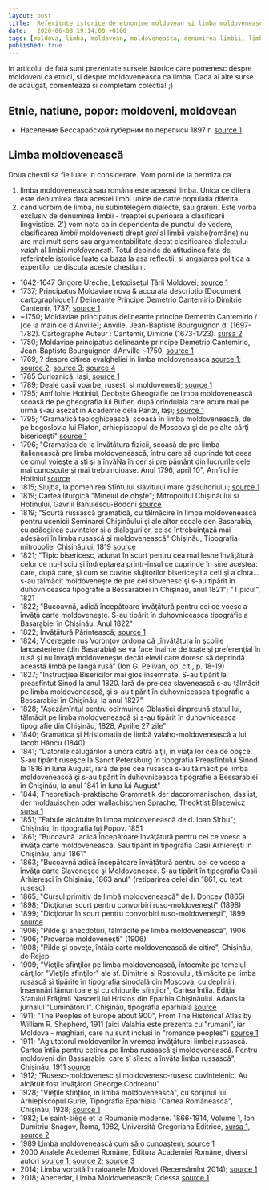 ```yaml
---
layout: post
title:  Referitnte istorice de etnonime moldovean si limba moldoveneasca
date:   2020-06-08 19:14:00 +0100
tags: [moldova, limba, moldovean, moldoveneasca, denumirea limbii, limba moldoveneasca, etnie moldoveana, istorie, surse istorice]
published: true
---
```


In articolul de fata sunt prezentate sursele istorice care pomenesc despre moldoveni ca etnici, si despre moldoveneasca ca limba.
Daca ai alte surse de adaugat, comenteaza si completam colectia! ;)

## Etnie, natiune, popor: moldoveni, moldovean
* Население Бессарабской губернии по переписи 1897 г. [source 1](https://www.facebook.com/EramAvodlom/photos/a.117777099609933/292151165505858/?type=3&__xts__%5B0%5D=68.ARABAVG_gMQ0mBiWXr4U81-X7cP3sR24BeH8o3n2FAZCX3uKtWpTVpaO6S_2r7qrpkCYaoRYbwSHfAFQktvMYor7uxETr5lWmDhj9rLFp_aacWTB0VvLbWrofsg15gwvC6Bf_lmthqGSReByHgVQOEqHXZLJx0cU2v9g6lVXlbNvOrBt-FZ3PotQp3vs-sLrknyCh9DO7F5TAlHQGLn7bU6m-kutWJ_nXdWapZRMHrTtz_S6_XR-tpYA2jTv8WTILUV6B0wpaPwCSWq7EqceL5iHUCtPNH9rwHZxXqfMP0aiuYoawtP9iwpOetKQKKuEk34jkgKMLZIfeY4Q2dcZFUQ&__tn__=-R)


## Limba moldovenească
Doua chestii sa fie luate in considerare. Vom porni de la permiza ca 
1) limba moldovenească sau româna este aceeasi limba. Unica ce difera este denumirea data acestei limbi unice de catre populatia diferita.
2) cand vorbim de limba, nu subintelegem dialecte, sau graiuri. Este vorba exclusiv de denumirea limbii - treaptei superioara a clasificarii lingvistice.
2') vom nota ca in dependenta de punctul de vedere, clasificarea *limbii* moldovenesti drept *grai* al limbii valahe(române) nu are mai mult sens sau argumentabilitate decat clasificarea dialectului *valah* al limbii *moldovenesti*. Totul depinde de atitudinea fata de referintele istorice luate ca baza la asa reflectii, si angajarea politica a expertilor ce discuta aceste chestiuni.

* 1642-1647 Grigore Ureche, Letopisețul Țării Moldovei; [source 1](https://www.facebook.com/limbamoldoveneasca/posts/2405200816467417)
* 1737; Principatus Moldaviae nova & accurata descriptio [Document cartographique] / Delineante Principe Demetrio Cantemirio
Dimitrie Cantemir, 1737; [source 1](https://www.facebook.com/EramAvodlom/posts/283281999726108?__xts__%5B0%5D=68.ARD84uxPxAHd37vhUvpTfIgbCNWLzsFbVcGxoTjjQnNWpanPkfVelp8JSL4l0bWosVZYlssFCXZN4GB4a8IZ6xnd-SQI504hmqIy8usCcDk6edUgb9v5msoGck4kuwog1R-wE2gyqDpXN-3oPyiSxtE_Ck78GrJ8me-CYu0uudgrYPCdjkx9bH06NPFzHtsShdGSSsbaOLLMgZNetZP7nagMRECQwYUMbg0hF9NL0dYaSo26OHoW_APuKdFPnt-Ilq55YAAufPd5vjZE0U3wmJG5smJ8J7nylTGE9Zhun3MnWltIVpVJoKVdI5q-AoietdpuTA41t8TczxkFMKp_LVY&__tn__=-R)
* ~1750; Moldaviae principatus delineante principe Demetrio Cantemirio / [de la main de d'Anville]; Anville, Jean-Baptiste Bourguignon d' (1697-1782). Cartographe Auteur :  Cantemir, Dimitrie (1673-1723). [sursa 2](https://gallica.bnf.fr/ark:/12148/btv1b5962821v)
* 1750; Moldaviae principatus delineante principe Demetrio Cantemirio, Jean-Baptiste Bourguignon d’Anville ~1750; [source 1](https://www.facebook.com/groups/greatmoldova/permalink/674118456703979/)
* 1769; ? despre citirea evalgheliei in limba moldoveneasca [source 1](https://www.facebook.com/limbamoldoveneasca/photos/a.2000934576894045/2405220206465478/?type=3); [source 2](https://www.facebook.com/limbamoldoveneasca/photos/a.2000934576894045/2405219729798859/?type=3); [source 3](https://www.facebook.com/limbamoldoveneasca/photos/a.2000934576894045/2405219716465527/?type=3); [source 4](https://www.facebook.com/limbamoldoveneasca/photos/a.2000934576894045/2405219703132195/?type=3)
* 1785 Curioznică, Iaşi; [source 1](https://www.facebook.com/limbamoldoveneasca/posts/2405209173133248)
* 1789; Deale casii voarbe, rusesti si moldovenesti; [source 1](https://www.facebook.com/limbamoldoveneasca/photos/a.2000934576894045/2405220966465402/?type=3)
* 1795; Amfilohie Hotiniul, Deobşte Gheografie pe limba moldovenească scoasă de pe gheografia lui Вufier, după orînduiala care acum mai pe urmă s-au aşezat în Academie dela Parizi, Iași; [source 1](https://www.facebook.com/limbamoldoveneasca/posts/2405209616466537)
* 1795; "Gramatică teologhicească, scoasă în limba moldovenească, de pe bogoslovia lui Platon, arhiepiscopul de Moscova şi de pe alte cărţi bisericeşti" [source 1](https://www.facebook.com/limbamoldoveneasca/posts/2405222779798554)
* 1796; "Gramatica de la învătătura fizicii, scoasă de pre limba italienească pre limba moldovenească, întru care să cuprinde tot ceea ce omul voieşte a şti şi a învăŃa în cer şi pre pământ din lucrurile cele mai cunoscute şi mai trebuincioase. Anul 1796, april 10", Amfilohie Hotiniul [source](https://www.academia.edu/1313549/_Gramatica_de_la_%C3%AEnv%C4%83%C5%A3%C4%83tura_fizicii._Considera%C5%A3ii_asupra_terminologiei_astronomice)
* 1815; Slujba, la pomenirea Sfîntului slăvitului mare glăsuitoriului; [source 1](https://www.facebook.com/limbamoldoveneasca/posts/2405210223133143)
* 1819; Cartea liturgică "Mineiul de obște"; Mitropolitul Chișinăului și Hotinului, Gavriil Bănulescu-Bodoni [source](https://razboiulpentrutrecut.wordpress.com/2013/07/17/care-era-limba-bastinasilor-din-moldova-de-est-marturii-din-titlurile-tipariturilor-din-sec-xviii-xx/)
* 1819; "Scurtă russască gramatică, cu tălmăcire în limba moldovenească pentru ucenicii Seminarei Chişinăului şi ale altor scoale den Basarabia, cu adăogirea cuvintelor şi a dialogurilor, ce se întrebuinţază mai adesăori în limba rusască şi moldovenească" Chişinău, Tipografia mitropoliei Chişinăului, 1819 [source](https://tiparituriromanesti.wordpress.com/2011/10/28/scurta-rusasca-gramatica-cu-talmacire-in-limba-moldoveneasca-chisinau-1819/)
* 1821; "Tipic bisericesc, adunat în scurt pentru cea mai lesne învăţătură celor ce nu-l şciu şi îndreptarea printr-însul ce cuprinde în sine acestea: care, după care, şi cum se cuvine slujitorilor bisericeşti a ceti şi a cînta… s-au tălmăcit moldoveneşte de pre cel slovenesc şi s-au tipărit în duhovniceasca tipografie a Bessarabiei în Chişinău, anul 1821"; "Tipicul", 1821
* 1822; "Bucoavnă, adică începătoare învăţătură pentru cei ce voesc a învăţa carte moldoveneşte. S-au tipărit în duhovniceasca tipografie a Basarabiei în Chişinău. Anul 1822"
* 1822; Învățătură Părintească; [source 1](https://www.facebook.com/limbamoldoveneasca/posts/2405210506466448)
* 1824; Viceregele rus Voronţov ordona că „învăţătura în şcolile lancasteriene (din Basarabia) se va face înainte de toate şi preferenţial în rusă şi nu învaţă moldoveneşte decât elevii care doresc să deprindă această limbă pe lângă rusă” (Ion G. Pelivan, op. cit., p. 18-19)
* 1827; "Instrucţiea Bisericilor mai gios însemnate. S-au tipărit la preasfîntut Sinod la anul 1820. Iară de pre cea slavenească s-au tălmăcit pe limba moldovenească, şi s-au tipărit în duhovniceasca tipografie a Bessarabiei în Chişinău, la anul 1827"
* 1828; "Aşezâmîntul pentru ocîrmuirea Oblastiei dinpreună statul lui, tălmăcit pe limba moldovenească şi s-au tipărit în duhovniceasca tipografie din Chişinău, 1828, Aprilie 27 zile"
* 1840; Gramatica şi Hristomatia de limbă valaho-moldovenească a lui Iacob Hâncu (1840)
* 1841; "Datoriile călugărilor a unora cătră alţii, în viaţa lor cea de obşce. S-au tipărit ruseşce la Sanct Petersburg în tipografia Preasfîntului Sinod la 1816 în luna August, iară de pre cea rusască s-au tălmăcit pe limba moldovenească şi s-au tipărit în duhovniceasca tipografie a Bessarabiei în Chişinău, la anul 1841 în luna lui August"
* 1844; Theoretisch-praktische Grammatik der dacoromanischen, das ist, der moldauischen oder wallachischen Sprache, Theoktist Blazewicz [sursa 1](https://www.facebook.com/EramAvodlom/posts/283374073050234?__xts__%5B0%5D=68.ARAphL7m4CT_cy4isu_jBLPkwJJfcjPeFWPtKHJ4AkHZG4lM9E5_rAc2PF7VS5tkjKcG2Asj1Wul_VLAfrOSZqBuzQj51jOC-SN0_DoBInHWfKebOrRPyTi1O0IT4GezOzoDTPicmCSzPgD1qZuW6hCy0fBuW0EBgYxLYllqa_76r0bYgik3D5_NdbXC4dpLfFUBL6-8yR9-MefUgY2eUCRJJTVu9dHMVjjwPAXJojVCt5lmEbCTAPmsBdG8AFETKJBky6RlBZKToW9-Odct2hnB2SfQZhBwm7uUrC5iwPlJ0eo__3lXIabqyVUtMXH99D07FTe9c-XGCDPQCzlxgW0&__tn__=-R) 
* 1851; "Fabule alcătuite în limba moldovenească de d. Ioan Sîrbu"; Chişinău, în tipografia lui Popov. 1851
* 1861; "Bucoavnă 'adică Începătoare învăţătură pentru cei ce voesc a învăţa carte moldovenească. Sau tipărit în tipografia Casii Arhiereşti în Chişinău, anul 1861"
* 1863; "Bucoavnă adică începătoare învăţătură pentru cei ce voesc a învăţa carte Slavoneşce şi Moldoveneşce. S-au tipărit în tipografia Casii Arhiereşci în Chişinău, 1863 anul" (retiparirea celei din 1861, cu text rusesc)
* 1865; "Cursul primitiv de limbă moldovenească" de I. Doncev (1865)
* 1898; "Dicţionar scurt pentru convorbiri ruso-moldoveneşti" (1898)
* 1899; "Dicţionar în scurt pentru convorbiri ruso-moldoveneşti", 1899 [source](https://razboiulpentrutrecut.wordpress.com/2013/07/17/care-era-limba-bastinasilor-din-moldova-de-est-marturii-din-titlurile-tipariturilor-din-sec-xviii-xx/)
* 1906; "Pilde şi anecdoturi, tălmăcite pe limba moldovenească", 1906
* 1906; "Proverbe moldoveneşti" (1906)
* 1908; "Pilde şi poveţe, întâia carte moldovenească de citire", Chişinău, de Rejep
* 1909; "Vieţile sfinţilor pe limba moldovenească, întocmite pe temeiul cărţilor "Vieţile sfinţilor" ale sf. Dimitrie al Rostovului, tălmăcite pe limba rusască şi tipărite în tipografia sinodală din Moscova, cu depliniri, însemnări lămuritoare şi cu chipurile sfinţilor", Cartea întîia. Ediţia Sfatului Frăţimii Nascerii lui Hristos din Eparhia Chișinăului. Adaos la jurnalul "Luminătorul". Chişinău, tipografia eparhială [source](https://razboiulpentrutrecut.wordpress.com/2013/07/17/care-era-limba-bastinasilor-din-moldova-de-est-marturii-din-titlurile-tipariturilor-din-sec-xviii-xx/)
* 1911; "The Peoples of Europe about 900", From The Historical Atlas by William R. Shepherd, 1911 (aici Valahia este prezenta cu "rumani", iar Moldova - maghiari, care nu sunt inclusi in "romance peoples") [source 1](https://www.facebook.com/EramAvodlom/posts/277755800278728)
* 1911; "Agiutatorul moldovenilor în vremea învăţăturei limbei russascâ. Cartea întîia pentru cetirea pe limba russască şi moldovenească. Pentru moldoveni din Bassarabie, care sî sîlesc a învăţa limba russască", Chişinău, 1911 [source](https://razboiulpentrutrecut.wordpress.com/2013/07/17/care-era-limba-bastinasilor-din-moldova-de-est-marturii-din-titlurile-tipariturilor-din-sec-xviii-xx/)
* 1912; "Rusesc-moldovenesc şi moldovenesc-rusesc cuvîntelenic. Au alcătuit fost învăţători Gheorge Codreanu"
* 1928; "Viețile sfinților, în limba moldovenească", cu sprijinul lui Arhiepiscopul Gurie, Tipografia Eparhiala "Cartea Româneasca", Chișinău, 1928; [source 1](https://www.facebook.com/EramAvodlom/photos/a.117777099609933/306606287393679/?type=3&__xts__%5B0%5D=68.ARBgBmMf8av2puQQYGGdxKGvupIH-2h-Vy6ayJVCsZoSu5XQwSCnpiAvUdYIwkD__rcw6B9TT1wvD8GarEuM7HPQZX_-812gGqGOSHMgZ9A_zcFZo-v0IwWCIjGqrSq5BiA-lp93ScNPLwndiCkbFYd-mbKSACDUet5Pj5qT9qGytq7L5DEddr2HM_wMRqKg3JELykCyFZSGngAa_F1kE0s8X7vFHVB-oHp4CVDI79K8r7vlQvjJiWwdiQVDYeLgbaN9Uo-ilQ6uQBRlhhay1rftSeQE3DiGHOywM51hi0LlqGNnraOjQ43t32X6u33r8PFGi-Vt6qq9bSWYUyskdrE&__tn__=-R)
* 1982; Le saint-siège et la Roumanie moderne. 1866-1914, Volume 1, Ion Dumitriu-Snagov, Roma, 1982, Università Gregoriana Editrice, [sursa 1](https://www.facebook.com/groups/greatmoldova/permalink/694346351347856/), [source 2](https://l.facebook.com/l.php?u=https%3A%2F%2Fbooks.google.com%2Fbooks%3Fid%3D13E02jdTcaoC%26lpg%3DPA377%26ots%3DsdtwLDY6BG%26dq%3D%2522lingua%2Bmoldava%2522%26pg%3DPR5%26fbclid%3DIwAR1fp6by4PsKLYaHF_4ojLaK7m5dFFDhaJ2ICJJdiNm9eePnm7yvBQr8P68%23v%3Donepage%26q%3D%2522lingua%2520moldava%2522%26f%3Dfalse&h=AT1I1udyC4_CI05EOVWodanE1tkuTUss6tqY__T_Qxic_xm3ujp6arF1hGyS2uVGBBpLXkKn23r5gy7gfxcbFE5Yqwcf6UrfxwHPsYhnq9UynAbjjiD8Q2hyt4hzLeD8aysuuygR7jxkJs7ebfYJzG0FF62sPHCXb3FX9aYe18mCL9AHhw)
* 1989 Limba moldovenească cum să o cunoaștem; [source 1](https://www.facebook.com/limbamoldoveneasca/posts/2405199266467572)
* 2000 Analele Acedemei Române, Editura Academiei Române, diversi autori [source 1](https://www.facebook.com/limbamoldoveneasca/photos/a.2000934576894045/2405199516467547/?type=3); [source 2](https://www.facebook.com/limbamoldoveneasca/photos/a.2000934576894045/2405199513134214/?type=3); [source 3](https://www.facebook.com/limbamoldoveneasca/photos/a.2000934576894045/2405199563134209/?type=3)
* 2014; Limba vorbită în raioanele Moldovei (Recensămînt 2014); [source 1](https://www.facebook.com/limbamoldoveneasca/posts/2405200083134157)
* 2018; Abecedar, Limba Moldovenească; Odessa [source 1](https://www.facebook.com/EramAvodlom/photos/a.117777099609933/289035209150787/?type=3&__xts__%5B0%5D=68.ARBNCcJ91rts9RvHwIX5q3XPFe-d24_u5d-76RdmAk3_8sIh-GbT3Ok7SOxOzj14M8d1QYfRNmYW_WvsyqfBCCcpcT8yNWcJ9cnRRB4NQMG2lRrr0PqcPjxdpfpIdkZeVnaT2FS3Y42b16WdubM9SBDdYfWCOeWgrLJmBYoDZw0brXNti-4C4P2aU4wdDaOGSVmewmE3z7EJ0FAFYPqlCTozs5CDV5a0L877UB5InEceXrkrB67xtgVvGJfilqIvQD_4h_nOXjvLFN3qzhQfmqArz0MgVEbp_Rp-DXJgTJ2wxEj2fxzK3lDDnomKIcNRtJEfrw9kKqStv8bIldtZLhE&__tn__=-R)
